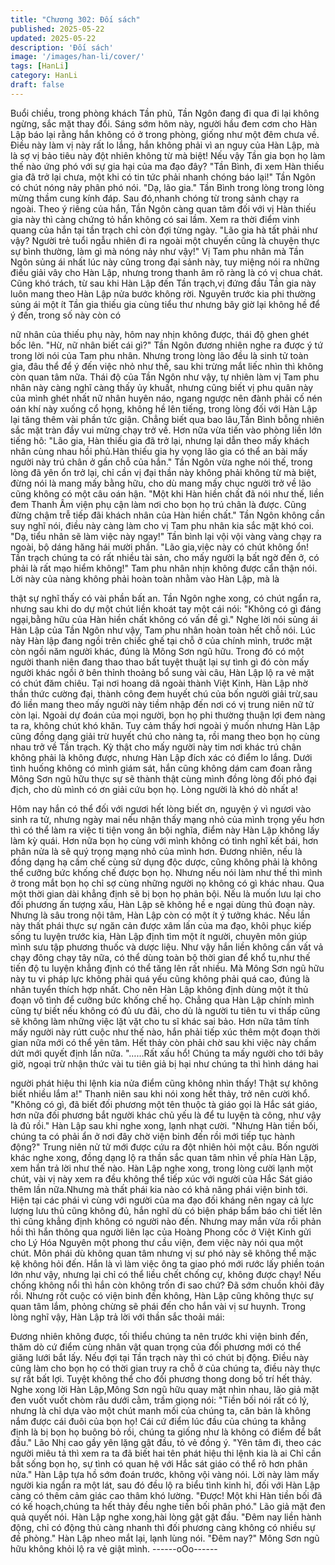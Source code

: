 ```yaml
---
title: "Chương 302: Đối sách"
published: 2025-05-22
updated: 2025-05-22
description: 'Đối sách'
image: '/images/han-li/cover/'
tags: [HanLi]
category: HanLi
draft: false
---
```


Buổi chiều, trong phòng khách Tần phủ, Tần Ngôn đang đi qua đi
lại không ngừng, sắc mặt thay đổi.
Sáng sớm hôm này, người hầu đem cơm cho Hàn Lập báo lại
rằng hắn không có ở trong phòng, giống như một đêm chưa về.
Điều này làm vị này rất lo lắng, hắn không phải vì an nguy của
Hàn Lập, mà là sợ vị bảo tiêu này đột nhiên không từ mà biệt!
Nếu vậy Tần gia bọn họ làm thế nào ứng phó với sự gia hại của
ma đạo đây?
"Tần Bình, đi xem Hàn thiếu gia đã trở lại chưa, một khi có tin tức
phải nhanh chóng báo lại!" Tần Ngôn có chút nóng nảy phân phó
nói.
"Dạ, lão gia." Tần Bình trong lòng trong lòng mừng thầm cung
kính đáp. Sau đó,nhanh chóng từ trong sảnh chạy ra ngoài.
Theo ý riêng của hắn, Tần Ngôn càng quan tâm đối với vị Hàn
thiếu gia này thì càng chứng tỏ hắn không có sai lầm. Xem ra thời
điểm vinh quang của hắn tại tần trạch chỉ còn đợi từng ngày.
"Lão gia hà tất phải như vậy? Người trẻ tuổi ngẫu nhiên đi ra
ngoài một chuyến cũng là chuyện thực sự bình thường, làm gì mà
nóng nảy như vậy!" Vị Tam phu nhân mà Tần Ngôn sủng ái nhất
lúc này cũng trong đại sảnh này, tuy miệng nói ra những điều giải
vây cho Hàn Lập, nhưng trong thanh âm rõ ràng là có vị chua
chát.
Cũng khó trách, từ sau khi Hàn Lập đến Tần trạch,vị đứng đầu
Tần gia này luôn mang theo Hàn Lập nửa bước không rời.
Nguyên trước kia phi thường sủng ái một ít Tần gia thiếu gia cùng
tiểu thư nhưng bây giờ lại không hề để ý đến, trong số này còn có

nữ nhân của thiếu phụ này, hôm nay nhịn không được, thái độ
ghen ghét bốc lên.
"Hừ, nữ nhân biết cái gì?" Tần Ngôn đương nhiên nghe ra được ý
tứ trong lời nói của Tam phu nhân. Nhưng trong lòng lão đều là
sinh tử toàn gia, đâu thể để ý đến việc nhỏ như thế, sau khi trừng
mắt liếc nhìn thì không còn quan tâm nữa.
Thái độ của Tần Ngôn như vậy, tự nhiên làm vị Tam phu nhân này
càng nghĩ càng thấy ủy khuất, nhưng cũng biết vị phu quân này
của mình ghét nhất nữ nhân huyên náo, ngang ngược nên đành
phải cố nén oán khí này xuống cổ họng, không hề lên tiếng, trong
lòng đối với Hàn Lập lại tăng thêm vài phần tức giận.
Chẳng biết qua bao lâu,Tần Bình bỗng nhiên sắc mặt tràn đầy vui
mừng chạy trở về. Hơn nữa vừa tiến vào phòng liền lớn tiếng hô:
"Lão gia, Hàn thiếu gia đã trở lại, nhưng lại dẫn theo mấy khách
nhân cùng nhau hồi phủ.Hàn thiếu gia hy vọng lão gia có thể an
bài mấy người này trú chân ở gần chỗ của hắn."
Tần Ngôn vừa nghe nói thế, trong lòng đã yên ổn trở lại, chỉ cần
vị đại thần này không phải không từ mà biệt, đừng nói là mang
mấy bằng hữu, cho dù mang mấy chục người trở về lão cũng
không có một câu oán hận.
"Một khi Hàn hiền chất đã nói như thế, liền đem Thanh Âm viện
phụ cận làm nơi cho bọn họ trú chân là được. Cũng đừng chậm
trễ tiếp đãi khách nhân của Hàn hiền chất." Tần Ngôn không cần
suy nghĩ nói, điều này càng làm cho vị Tam phu nhân kia sắc mặt
khó coi.
"Dạ, tiểu nhân sẽ làm việc này ngay!" Tần bình lại vội vội vàng
vàng chạy ra ngoài, bộ dáng hăng hái mười phần.
"Lão gia,việc này có chút không ổn! Tần trạch chúng ta có rất
nhiều tài sản, cho mấy người lạ bất ngờ đến ở, có phải là rất mạo
hiểm không!" Tam phu nhân nhịn không được cẩn thận nói.
Lời này của nàng không phải hoàn toàn nhằm vào Hàn Lập, mà là

thật sự nghĩ thấy có vài phần bất an.
Tần Ngôn nghe xong, có chút ngẩn ra, nhưng sau khi do dự một
chút liền khoát tay một cái nói:
"Không có gì đáng ngại,bằng hữu của Hàn hiền chất không có
vấn đề gì."
Nghe lời nói sủng ái Hàn Lập của Tần Ngôn như vậy, Tam phu
nhân hoàn toàn hết chỗ nói.
Lúc này Hàn lập đang ngồi trên chiếc ghế tại chỗ ở của chính
mình, trước mặt còn ngồi năm người khác, đúng là Mông Sơn
ngũ hữu.
Trong đó có một người thanh niên đang thao thao bất tuyệt thuật
lại sự tình gì đó còn mấy người khác ngồi ở bên thỉnh thoảng bổ
sung vài câu, Hàn Lập lộ ra vẻ mặt có chút đăm chiêu.
Tại nơi hoang dã ngoài thành Việt Kinh, Hàn Lập nhờ thần thức
cường đại, thành công đem huyết chú của bốn người giải trừ,sau
đó liền mang theo mấy người này tiềm nhập đến nơi có vị trung
niên nữ tử còn lại.
Ngoài dự đoán của mọi người, bọn họ phi thường thuận lợi đem
nàng ta ra, không chút khó khăn.
Tuy cảm thấy hơi ngoài ý muốn nhưng Hàn Lập cũng đồng dạng
giải trừ huyết chú cho nàng ta, rồi mang theo bọn họ cùng nhau
trở về Tần trạch.
Kỳ thật cho mấy người này tim nơi khác trú chân không phải là
không được, nhưng Hàn Lập đích xác có điểm lo lắng.
Dưới tình huống không có mình giám sát, hắn cũng không dám
cam đoan rằng Mông Sơn ngũ hữu thực sự sẽ thành thật cùng
mình đồng lòng đối phó đại địch, cho dù mình có ơn giải cứu bọn
họ.
Lòng người là khó dò nhất a!

Hôm nay hắn có thể đối với ngươi hết lòng biết ơn, nguyện ý vì
ngươi vào sinh ra tử, nhưng ngày mai nếu nhận thấy mạng nhỏ
của mình trọng yếu hơn thì có thể làm ra việc ti tiện vong ân bội
nghĩa, điểm này Hàn Lập không lấy làm kỳ quái.
Hơn nữa bọn họ cùng với mình không có tình nghĩ kết bái, hơn
phân nửa là sẽ quý trọng mạng nhỏ của mình hơn.
Đương nhiên, nếu là đồng dạng hạ cấm chế cùng sử dụng độc
dược, cũng không phải là không thể cưỡng bức khống chế được
bọn họ. Nhưng nếu nói làm như thế thì mình ở trong mắt bọn họ
chỉ sợ cùng những người nọ không có gì khác nhau. Qua một thời
gian dài khẳng định sẽ bị bọn họ phản bội.
Nếu là muốn lưu lại cho đối phương ấn tượng xấu, Hàn Lập sẽ
không hề e ngại dùng thủ đoạn này. Nhưng là sâu trong nội tâm,
Hàn Lập còn có một ít ý tưởng khác.
Nếu lần này thất phái thực sự ngăn cản được xâm lấn của ma
đạo, khôi phục kiếp sống tu luyện trước kia, Hàn Lập định tìm một
ít người, chuyên môn giúp mình sưu tập phương thuốc và dược
liệu. Như vậy hắn liền không cần vất vả chạy đông chạy tây nữa,
có thể dùng toàn bộ thời gian để khổ tu,như thế tiến độ tu luyện
khẳng định có thể tăng lên rất nhiều.
Mà Mông Sơn ngũ hữu này tu vi pháp lực không phải quá yếu
cũng không phải quá cao, đúng là nhân tuyển thích hợp nhất. Cho
nên Hàn Lập không định dùng một ít thủ đoạn vô tình để cưỡng
bức khống chế họ.
Chẳng qua Hàn Lập chính mình cũng tự biết nếu không có đủ ưu
đãi, cho dù là người tu tiên tu vi thấp cũng sẽ không làm những
việc lặt vặt cho tu sĩ khác sai bảo. Hơn nữa tâm tính mấy người
này rútt cuộc như thế nào, hắn phải tiếp xúc thêm một đoạn thời
gian nữa mới có thể yên tâm. Hết thảy còn phải chờ sau khi việc
này chấm dứt mới quyết định lần nữa.
"……Rất xấu hổ! Chúng ta mấy người cho tới bây giờ, ngoại trừ
nhận thức vài tu tiên giả bị hại như chúng ta thì hình dáng hai

người phát hiệu thi lệnh kia nửa điểm cũng không nhìn thấy! Thật
sự không biết nhiều lắm a!" Thanh niên sau khi nói xong hết thảy,
trở nên cười khổ.
"Không có gì, đã biết đối phương một tên thuộc tà giáo gọi là Hắc
sát giáo, hơn nữa đối phương bắt người khác chủ yếu là để tu
luyện tà công, như vậy là đủ rồi." Hàn Lập sau khi nghe xong,
lạnh nhạt cười.
"Nhưng Hàn tiền bối, chúng ta có phải ẩn ở nơi đây chờ viện binh
đến rồi mới tiếp tục hành động?" Trung niên nử tử mới được cứu
ra đột nhiên hỏi một câu.
Bốn người khác nghe xong, đồng dạng lộ ra thần sắc quan tâm
nhìn về phía Hàn Lập, xem hắn trả lời như thế nào.
Hàn Lập nghe xong, trong lòng cười lạnh một chút, vài vị này xem
ra đều không thể tiếp xúc với người của Hắc Sát giáo thêm lần
nữa.Nhưng mà thất phái kia nào có khả năng phái viện binh tới.
Hiện tại các phái vì cùng với người của ma đạo đối kháng nên
ngay cả lực lượng lưu thủ cũng không đủ, hắn nghĩ dù có biện
pháp bẩm báo chi tiết lên thì cũng khẳng định không có người
nào đến.
Nhưng may mắn vừa rồi phản hồi thì hắn thông qua người liên lạc
của Hoàng Phong cốc ở Việt Kinh gửi cho Lý Hóa Nguyên một
phong thư cầu viện, đem việc này nói qua một chút.
Môn phái dù không quan tâm nhưng vị sư phó này sẽ không thể
mặc kệ không hỏi đến. Hắn là vì làm việc ông ta giao phó mới
rước lấy phiền toán lớn như vậy, nhưng lại chỉ có thể liều chết
chống cự, không được chạy! Nếu chống không nổi thì hắn còn
không trốn đi sao chứ? Đã sớm chuồn khỏi đây rồi.
Nhưng rốt cuộc có viện binh đến không, Hàn Lập cũng không
thực sự quan tâm lắm, phỏng chừng sẽ phái đến cho hắn vài vị
sư huynh.
Trong lòng nghĩ vậy, Hàn Lập trả lời với thần sắc thoải mái:

Đương nhiên không được, tối thiểu chúng ta nên trước khi viện
binh đến, thăm dò cứ điểm cùng nhân vật quan trọng của đối
phương mới có thể giăng lưới bắt lấy. Nếu đợi tại Tần trạch này
thì có chút bị động. Điều này cũng làm cho bọn họ có thời gian
truy ra chỗ ở của chúng ta, điều này thực sự rất bất lợi. Tuyệt
không thể cho đối phương thong dong bố trí hết thảy.
Nghe xong lời Hàn Lập,Mông Sơn ngũ hữu quay mặt nhìn nhau,
lão giả mặt đen vuốt vuốt chòm râu dưới cằm, trầm giọng nói:
"Tiền bối nói rất có lý, nhưng là chỉ dựa vào một chút manh mối
của chúng ta, căn bản là không nắm được cái đuôi của bọn họ!
Cái cứ điểm lúc đầu của chúng ta khẳng định là bị bọn họ buông
bỏ rồi, chúng ta giống như là không có điểm để bắt đầu."
Lão Nhị cao gầy yên lặng gật đầu, tỏ vẻ đồng ý.
"Yên tâm đi, theo các người miêu tả thì xem ra ta đã biết hai tên
phát hiệu thi lệnh kia là ai Chỉ cần bắt sống bọn họ, sự tình có
quan hệ với Hắc sát giáo có thể rõ hơn phân nửa."
Hàn Lập tựa hồ sớm đoán trước, không vội vàng nói.
Lời này làm mấy người kia ngẩn ra một lát, sau đó đều lộ ra biểu
tình kinh hỉ, đối với Hàn Lập càng có thêm cảm giác cao thâm khó
lường.
"Được! Một khi Hàn tiền bối đã có kế hoạch,chúng ta hết thảy đều
nghe tiền bối phân phó." Lão giả mặt đen quả quyết nói.
Hàn Lập nghe xong,hài lòng gật gật đầu.
"Đêm nay liền hành động, chỉ có động thủ càng nhanh thì đối
phương càng không có nhiều sự đề phòng." Hàn Lập nheo mắt
lại, lạnh lùng nói.
"Đêm nay?" Mông Sơn ngũ hữu không khỏi lộ ra vẻ giật mình.
------oOo------
